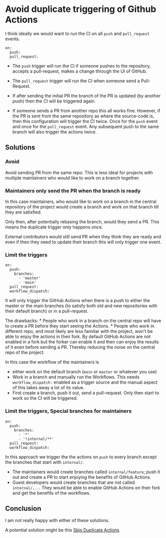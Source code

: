 # Avoid duplicate triggering of Github Actions

I think ideally we would want to run the CI on all `push` and `pull_request` events.

```
on:
  push:
  pull_request:
```

* The `push` trigger will run the CI if someone pushes to the repository, accepts a pull-request, makes a change through the UI of GitHub.
* The `pull_request` trigger will run the CI when someone send a Pull-Request.

* If after sending the initial PR the branch of the PR is updated (by another push) then the CI will be triggered again.

* If someone sends a PR from another repo this all works fine. However, if the PR is sent from the same repository as where the source-code is, then this configuration will trigger the CI twice. Once for the `push` event and once for the `pull_request` event. Any subsequent push to the same branch will also trigger the actions twice.

## Solutions

### Avoid

Avoid sending PR from the same repo. This is less ideal for projects with multiple maintainers who would like to work on a branch together.

### Maintainers only send the PR when the branch is ready

In this case maintainers, who would like to work on a branch in the central repository of the project would create a branch and work on that branch till they are satisfied.

Only then, after potentially rebasing the branch, would they send a PR. This means the duplicate trigger only happens once.

External contributors would still send PR when they think they are ready and even if then they need to update their branch this will only trigger one event.

### Limit the triggers

```
on:
  push:
    branches:
      - 'master'
      - 'main'
  pull_request:
  workflow_dispatch:
```

It will only trigger the GitHub Actions when there is a push to either the master or the main branches (to satisfy both old and new repositories with their default branch) or in a pull-request.

The drawbacks:
    * People who work in a branch on the central repo will have to create a PR before they start seeing the Actions.
    * People who work in different repo, and most likely are less familiar with the project, won't be able to enjoy the actions in their fork. By default GitHub Actions are not enabled in a fork but the forker can enable it and then can enjoy the results of it even before sending a PR. Thereby reducing the noise on the central repo of the project.

In this case the workflow of the maintainers is
* either work on the default branch (`main` or `master` or whatever you use)
* Work in a branch and manually run the Workflows. This needs `workflow_dispatch:` enabled as a trigger source and the manual aspect of this takes away a lot of its value.
* First create a branch, push it out, send a pull-request. Only then start to work so the CI will be triggered.

### Limit the triggers, Special branches for maintainers

```
on:
  push:
    branches:
      - '*'
      - '!internal/**'
  pull_request:
  workflow_dispatch:
```

In this approach we trigger the the actions on `push` to every branch except the branches that start with `internal/`.
* The maintainers would create branches called `internal/feature`; push it out and create a PR to start enjoying the benefits of GitHub Actions.
* Guest developers would create branches that are not called `internal/...`. They would be able to enable GitHub Actions on their fork and get the benefits of the workflows.

## Conclusion

I am not really happy with either of these solutions.

A potential solution might be this [Skip Duplicate Actions](https://github.com/marketplace/actions/skip-duplicate-actions)



